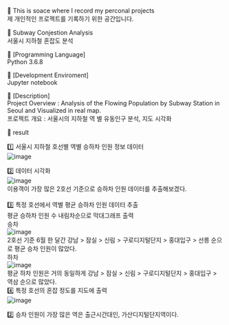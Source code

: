 :book: This is soace where I record my perconal projects <br/>
제 개인적인 프로젝트를 기록하기 위한 공간입니다.

:round_pushpin: Subway Conjestion Analysis <br/>
서울시 지하철 혼잡도 분석

:round_pushpin: [Programming Language] <br/>
Python 3.6.8

:round_pushpin: [Development Enviroment] <br/>
Jupyter notebook

:round_pushpin: [Description] <br/>
Project Overview : Analysis of the Flowing Population by Subway Station in Seoul and Visualized in real map. <br/>
프로젝트 개요 : 서울시의 지하철 역 별 유동인구 분석, 지도 시각화

:round_pushpin: result <br/>

:one: 서울시 지하철 호선별 역별 승하차 인원 정보 데이터<br/>
![image](https://user-images.githubusercontent.com/102573192/223919079-2a42ae5f-c56a-49ba-92d3-400bf108412a.png)<br/>

:two: 데이터 시각화<br/>
![image](https://user-images.githubusercontent.com/102573192/223919172-f25b36d1-46d9-41ba-9a1a-c323009da2d2.png)<br/>
이용객이 가장 많은 2호선 기준으로 승하차 인원 데이터를 추출해보겠다.<br/>
<br/>
:three: 특정 호선에서 역별 평균 승하차 인원 데이터 추출<br/>
평균 승하차 인원 수 내림차순으로 막대그래프 출력<br/>
승차<br/>
![image](https://user-images.githubusercontent.com/102573192/223919289-a7b40a25-9901-4dc8-90a8-256b5e8c902e.png)<br/>
2호선 기준 6월 한 달간 강남 > 잠실 > 신림 > 구로디지털단지 > 홍대입구 > 선릉 순으로 평균 승차 인원이 많았다.
<br/>
하차<br/>
![image](https://user-images.githubusercontent.com/102573192/223919397-c2248283-86d5-4324-9509-0822bdb2781b.png)<br/>
평균 하차 인원은 거의 동일하게 강남 > 잠실 > 신림 > 구로디지털단지 > 홍대입구 > 역삼 순으로 많았다.
<br/>
:four: 특정 호선의 혼잡 정도를 지도에 출력<br/>
![image](https://user-images.githubusercontent.com/102573192/209819450-26b5c734-3dc3-4bc4-ba0b-ea2a29b33515.png)<br/>

:two: 승차 인원이 가장 많은 역은 출근시간대인, 가산디지털단지역이다.
